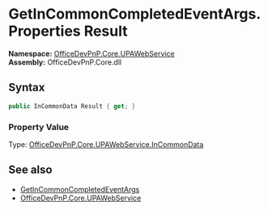 # GetInCommonCompletedEventArgs.Properties Result
  

**Namespace:** [OfficeDevPnP.Core.UPAWebService](OfficeDevPnP.Core.UPAWebService.md)  
**Assembly:** OfficeDevPnP.Core.dll  
## Syntax
```C#
public InCommonData Result { get; }
```

### Property Value
Type: [OfficeDevPnP.Core.UPAWebService.InCommonData](OfficeDevPnP.Core.UPAWebService.InCommonData.md)  

## See also
- [GetInCommonCompletedEventArgs](OfficeDevPnP.Core.UPAWebService.GetInCommonCompletedEventArgs.md) 
- [OfficeDevPnP.Core.UPAWebService](OfficeDevPnP.Core.UPAWebService.md) 
